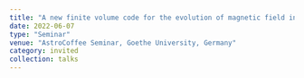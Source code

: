 ```yaml
---
title: "A new finite volume code for the evolution of magnetic field in three dimensions"
date: 2022-06-07
type: "Seminar"
venue: "AstroCoffee Seminar, Goethe University, Germany"
category: invited
collection: talks
---
```

